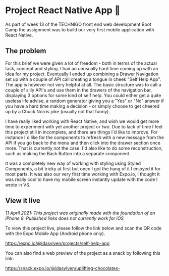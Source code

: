 # Project React Native App 📱

As part of week 13 of the TECHNIGO front end web development Boot Camp the assignment was to build our very first mobile application with React Native.

## The problem

For this brief we were given a lot of freedom - both in terms of the actual task, concept and styling. I had an unusually hard time coming up with an idea for my project. Eventually I ended up combining a Drawer Navigation set up with a couple of API call creating a tongue in cheek "Self Help App". The app is however not very helpful at all. The basic structure was to call a couple of silly API's and use them in the drawers of the navigation bar, displaying 3 options for some kind of self help. You could either get a quite useless life advise, a random generator giving you a "Yes" or "No" answer if you have a hard time making a decision - or simply choose to get cheered up by a Chuck Norris joke (usually not that funny).

I have really liked working with React Native, and wish we would get more time to experiment with yet another project or two. Due to lack of time I feel this project still in incomplete, and there are things I´d like to improve. For instance I´d like for the components to refresh with a new message from the API if you go back to the menu and then click into the drawer section once more. That is currently not the case. I´d also like to do some reconstruction, such as making the Back Button into a separate component.

It was a completely new way of working with styling using Styled Components, a bit tricky at first but once I got the hang of it I enjoyed it for most parts. It was also our very first time working with Expo.io, I thought it was really cool to have my mobile screen instantly update with the code I wrote in VS.

## View it live

_11 April 2021: This project was originally made with the foundation of an iPhone 8. Published links does not currently work for iOS_

To view this project live, please follow the link below and scan the QR code with the Expo Mobile App (Android phone only).

https://expo.io/@idasylven/projects/self-help-app

You can also find a web preview of the project as a snack by following this link:

https://snack.expo.io/@idasylven/uplifting-chocolates-
